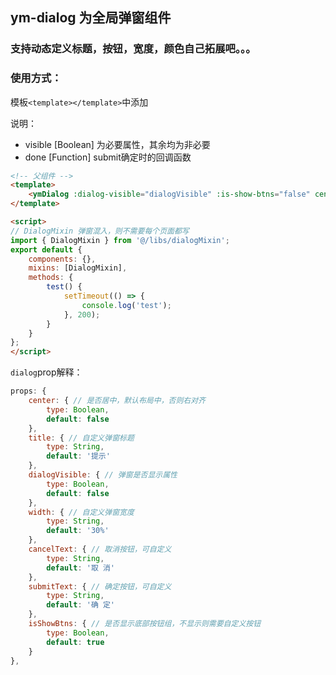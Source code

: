 ## ym-dialog 为全局弹窗组件

### 支持动态定义标题，按钮，宽度，颜色自己拓展吧。。。


### 使用方式：
模板`<template></template>`中添加

说明：  

*  visible [Boolean] 为必要属性，其余均为非必要
*  done    [Function] submit确定时的回调函数


```html
<!-- 父组件 -->
<template>
	<ymDialog :dialog-visible="dialogVisible" :is-show-btns="false" center :width="'40%'" :done="test" @visible="visible" />
</template>

<script>
// DialogMixin 弹窗混入，则不需要每个页面都写
import { DialogMixin } from '@/libs/dialogMixin';
export default {
    components: {},
    mixins: [DialogMixin],
    methods: {
        test() {
            setTimeout(() => {
                console.log('test');
            }, 200);
        }
    }
};
</script>
```

`dialog`prop解释：
```js
props: {
	center: { // 是否居中，默认布局中，否则右对齐
		type: Boolean,
		default: false
	},
	title: { // 自定义弹窗标题
		type: String,
		default: '提示'
	},
	dialogVisible: { // 弹窗是否显示属性
		type: Boolean,
		default: false
	},
	width: { // 自定义弹窗宽度
		type: String,
		default: '30%'
	},
	cancelText: { // 取消按钮，可自定义
		type: String,
		default: '取 消'
	},
	submitText: { // 确定按钮，可自定义
		type: String,
		default: '确 定'
	},
	isShowBtns: { // 是否显示底部按钮组，不显示则需要自定义按钮
		type: Boolean,
		default: true
	}
},
```
